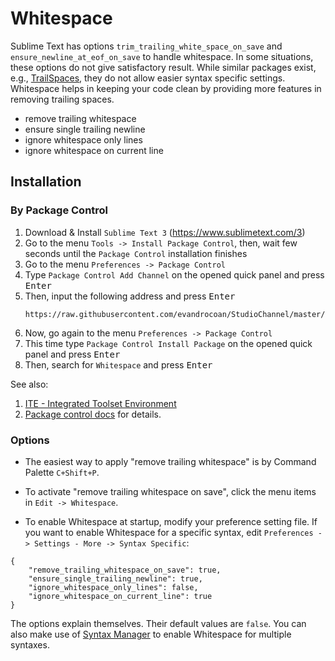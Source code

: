 # Whitespace

Sublime Text has options `trim_trailing_white_space_on_save` and `ensure_newline_at_eof_on_save` to handle whitespace.
In some situations, these options do not give satisfactory result. While similar packages exist, e.g., [TrailSpaces](https://github.com/SublimeText/TrailingSpaces), they do not allow easier syntax specific settings.
Whitespace helps in keeping your code clean by providing more features in removing trailing spaces.

- remove trailing whitespace
- ensure single trailing newline
- ignore whitespace only lines
- ignore whitespace on current line


## Installation

### By Package Control

1. Download & Install `Sublime Text 3` (https://www.sublimetext.com/3)
1. Go to the menu `Tools -> Install Package Control`, then,
   wait few seconds until the `Package Control` installation finishes
1. Go to the menu `Preferences -> Package Control`
1. Type `Package Control Add Channel` on the opened quick panel and press <kbd>Enter</kbd>
1. Then, input the following address and press <kbd>Enter</kbd>
   ```
   https://raw.githubusercontent.com/evandrocoan/StudioChannel/master/channel.json
   ```
1. Now, go again to the menu `Preferences -> Package Control`
1. This time type `Package Control Install Package` on the opened quick panel and press <kbd>Enter</kbd>
1. Then, search for `Whitespace` and press <kbd>Enter</kbd>

See also:
1. [ITE - Integrated Toolset Environment](https://github.com/evandrocoan/ITE)
1. [Package control docs](https://packagecontrol.io/docs/usage) for details.


### Options
- The easiest way to apply "remove trailing whitespace" is by Command Palette `C+Shift+P`.

- To activate "remove trailing whitespace on save", click the menu items in `Edit -> Whitespace`.

- To enable Whitespace at startup, modify your preference setting file. If you want to enable Whitespace for a specific syntax,
edit `Preferences -> Settings - More -> Syntax Specific`:

```
{
    "remove_trailing_whitespace_on_save": true,
    "ensure_single_trailing_newline": true,
    "ignore_whitespace_only_lines": false,
    "ignore_whitespace_on_current_line": true
}
```

The options explain themselves. Their default values are `false`. You can also make use of [Syntax Manager](https://github.com/randy3k/SyntaxMgr) to enable Whitespace for multiple syntaxes.
